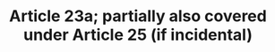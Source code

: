 ---
title: "Article 23a; partially also covered under Article 25 (if incidental)"
draft: false
exceptions:
- info53c
memberstates:
- NO
score: 3
compensation:
- 
remarks: |
 


link: ""
---